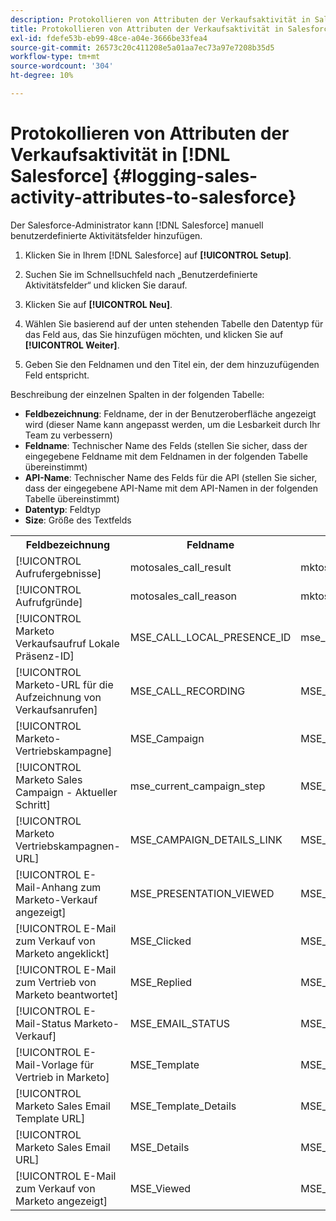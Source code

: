 ```yaml
---
description: Protokollieren von Attributen der Verkaufsaktivität in Salesforce - Marketo-Dokumente - Produktdokumentation
title: Protokollieren von Attributen der Verkaufsaktivität in Salesforce
exl-id: fdefe53b-eb99-48ce-a04e-3666be33fea4
source-git-commit: 26573c20c411208e5a01aa7ec73a97e7208b35d5
workflow-type: tm+mt
source-wordcount: '304'
ht-degree: 10%

---
```


# Protokollieren von Attributen der Verkaufsaktivität in [!DNL Salesforce] {#logging-sales-activity-attributes-to-salesforce}

Der Salesforce-Administrator kann [!DNL Salesforce] manuell benutzerdefinierte Aktivitätsfelder hinzufügen.

1. Klicken Sie in Ihrem [!DNL Salesforce] auf **[!UICONTROL Setup]**.

1. Suchen Sie im Schnellsuchfeld nach „Benutzerdefinierte Aktivitätsfelder“ und klicken Sie darauf.

1. Klicken Sie auf **[!UICONTROL Neu]**.

1. Wählen Sie basierend auf der unten stehenden Tabelle den Datentyp für das Feld aus, das Sie hinzufügen möchten, und klicken Sie auf **[!UICONTROL Weiter]**.

1. Geben Sie den Feldnamen und den Titel ein, der dem hinzuzufügenden Feld entspricht.

Beschreibung der einzelnen Spalten in der folgenden Tabelle:

* **Feldbezeichnung**: Feldname, der in der Benutzeroberfläche angezeigt wird (dieser Name kann angepasst werden, um die Lesbarkeit durch Ihr Team zu verbessern)
* **Feldname**: Technischer Name des Felds (stellen Sie sicher, dass der eingegebene Feldname mit dem Feldnamen in der folgenden Tabelle übereinstimmt)
* **API-Name**: Technischer Name des Felds für die API (stellen Sie sicher, dass der eingegebene API-Name mit dem API-Namen in der folgenden Tabelle übereinstimmt)
* **Datentyp**: Feldtyp
* **Size**: Größe des Textfelds

<table>
 <tr>
  <th>Feldbezeichnung</th>
  <th>Feldname</th>
  <th>API-Name</th>
  <th>Datentyp</th>
  <th>Größe</th>
 </tr>
  <tr>
  <td>[!UICONTROL Aufrufergebnisse]</td>
  <td>motosales_call_result</td>
  <td>mktosales_call_result__c</td>
  <td>Text</td>
  <td>50</td>
 </tr>
 <tr>
  <td>[!UICONTROL Aufrufgründe]</td>
  <td>motosales_call_reason</td>
  <td>mktosales_call_reason__c</td>
  <td>Text</td>
  <td>50</td>
 </tr>
 <tr>
  <td>[!UICONTROL Marketo Verkaufsaufruf Lokale Präsenz-ID]</td>
  <td>MSE_CALL_LOCAL_PRESENCE_ID</td>
  <td>mse_call_local_presence_id__c</td>
  <td>Text</td>
  <td>255</td>
 </tr>
 <tr>
  <td>[!UICONTROL Marketo-URL für die Aufzeichnung von Verkaufsanrufen]</td>
  <td>MSE_CALL_RECORDING</td>
  <td>MSE_CALL_RECORDING__c</td>
  <td>URL</td>
  <td></td>
 </tr>
 <tr>
  <td>[!UICONTROL Marketo-Vertriebskampagne]</td>
  <td>MSE_Campaign</td>
  <td>MSE_Campaign__c</td>
  <td>Text</td>
  <td>255</td>
 </tr>
 <tr>
  <td>[!UICONTROL Marketo Sales Campaign - Aktueller Schritt]</td>
  <td>mse_current_campaign_step</td>
  <td>MSE_CURRENT_CAMPAIGN_STEP__C</td>
  <td>Text</td>
  <td>255</td>
 </tr>
 <tr>
  <td>[!UICONTROL Marketo Vertriebskampagnen-URL]</td>
  <td>MSE_CAMPAIGN_DETAILS_LINK</td>
  <td>MSE_CAMPAIGN_DETAILS_LINK__c</td>
  <td>URL</td>
  <td></td>
 </tr>
 <tr>
  <td>[!UICONTROL E-Mail-Anhang zum Marketo-Verkauf angezeigt]</td>
  <td>MSE_PRESENTATION_VIEWED</td>
  <td>MSE_PRESENTATION_VIEWED__c</td>
  <td>Kontrollkästchen</td>
  <td></td>
 </tr>
 <tr>
  <td>[!UICONTROL E-Mail zum Verkauf von Marketo angeklickt]</td>
  <td>MSE_Clicked</td>
  <td>MSE_Clicked__c</td>
  <td>Kontrollkästchen</td>
  <td></td>
 </tr>
 <tr>
  <td>[!UICONTROL E-Mail zum Vertrieb von Marketo beantwortet]</td>
  <td>MSE_Replied</td>
  <td>MSE_REPLIED__c</td>
  <td>Kontrollkästchen</td>
  <td></td>
 </tr>
 <tr>
  <td>[!UICONTROL E-Mail-Status Marketo-Verkauf]</td>
  <td>MSE_EMAIL_STATUS</td>
  <td>MSE_EMAIL_STATUS__c</td>
  <td>Text</td>
  <td></td>
 </tr>
 <tr>
  <td>[!UICONTROL E-Mail-Vorlage für Vertrieb in Marketo]</td>
  <td>MSE_Template</td>
  <td>MSE_Template__c</td>
  <td>Text</td>
  <td>255</td>
 </tr>
 <tr>
  <td>[!UICONTROL Marketo Sales Email Template URL]</td>
  <td>MSE_Template_Details</td>
  <td>MSE_Template_Details__c</td>
  <td>URL</td>
  <td></td>
 </tr>
 <tr>
  <td>[!UICONTROL Marketo Sales Email URL]</td>
  <td>MSE_Details</td>
  <td>MSE_DETAILS__c</td>
  <td>URL</td>
  <td></td>
 </tr>
 <tr>
  <td>[!UICONTROL E-Mail zum Verkauf von Marketo angezeigt]</td>
  <td>MSE_Viewed</td>
  <td>MSE_Viewed__c</td>
  <td>Kontrollkästchen</td>
  <td></td>
 </tr>
</table>
